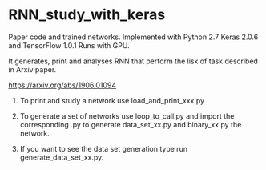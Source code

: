 # RNN_study_with_keras
Paper code and trained networks.
Implemented with Python 2.7 Keras 2.0.6 and TensorFlow 1.0.1
Runs with GPU.

It generates, print and analyses RNN that perform the lisk of task described in Arxiv paper.

https://arxiv.org/abs/1906.01094

1) To print and study a  network use load_and_print_xxx.py

2) To generate a set of networks use loop_to_call.py and import the corresponding .py to generate data_set_xx.py and binary_xx.py the network.

3) If you want to see the data set generation type run generate_data_set_xx.py. 

